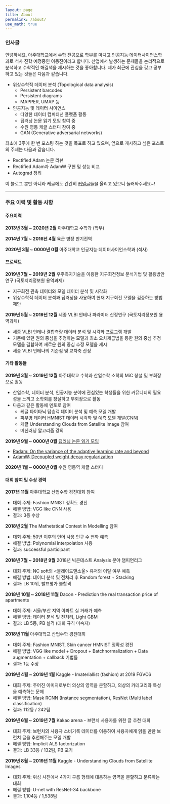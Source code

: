 ```yaml
---
layout: page
title: About
permalink: /about/
use_math: true
---
```

### 인사글 

안녕하세요. 아주대학교에서 수학 전공으로 학부를 마치고 인공지능·데이터사이언스학과로 석사 진학 예정중인 이동진이라고 합니다. 산업에서 발생하는 문제들을 논리적으로 분석하고 수학적인 해결책을 제시하는 것을 좋아합니다. 제가 최근에 관심을 갖고 공부하고 있는 것들은 다음과 같습니다. 

- 위상수학적 데이터 분석 (Topological data analysis)
  - Persistent barcodes
  - Persistent diagrams
  - MAPPER, UMAP 등
- 인공지능 및 데이터 사이언스 
  - 다양한 데이터 컴피티션 플랫폼 활동
  - 딥러닝 논문 읽기 모임 참여 중
  - 수원 영통 케글 스터디 참여 중
  - GAN (Generative adversarial networks)

최소에 3주에 한 번 포스팅 하는 것을 목표로 하고 있으며, 앞으로 게시하고 싶은 포스트의 주제는 다음과 같습니다.

- Rectified Adam 논문 리뷰
- Rectified Adam과 AdamW 구현 및 성능 비교
- Autograd 정리 

이 블로그 뿐만 아니라 케글에도 간간히 [커널글](https://www.kaggle.com/micajoumathematics)들을 올리고 있으니 놀러와주세요~!<br/>

---

### 주요 이력 및 활동 사항

#### 주요이력

**2013년 3월 ~ 2020년 2월** 아주대학교 수학과 (학부)

**2014년 7월 ~ 2016년 4월** 육군 병장 만기전역

**2020년 3월 ~ 0000년 0월**  아주대학교 인공지능·데이터사이언스학과 (석사)



#### 프로젝트

**2019년 7월 ~ 2019년 2월** 우주측지기술을 이용한 지구회전정보 분석기법 및 활용방안 연구 (국토지리정보원 용역과제)

- 지구회전 관측 데이터와 모델 데이터 분석 및 시각화
- 위상수학적 데이터 분석과 딥러닝을 사용하여 현재 지구회전 모델을 검증하는 방법 제안

**2019년 5월 ~ 2019년 12월** 세종 VLBI 안테나 파라미터 산정연구 (국토지리정보원 용역과제)

- 세종 VLBI 안테나 결합측량 데이터 분석 및 시각화 프로그램 개발
- 기존에 있던 원의 중심을 추정하는 모델과 최소 오차제곱법을 통한 원의 중심 추정 모델을 결합하여 새로운 원의 중심 추정 모델을 제시
- 세종 VLBI 안테나의 기준점 및 교차축 산정



#### 기타 활동들

**2019년 3월 ~ 2019년 12월** 아주대학교 수학과 산업수학 소학회 MiC 창설 및 부회장으로 활동

- 산업수학, 데이터 분석, 인공지능 분야에 관심있는 학생들을 위한 커뮤니티의 필요성을 느끼고 소학회를 창설하고 부회장으로 활동
- 다음과 같은 활동에 멘토로 참여
  - 케글 타이타닉 탑승객 데이터 분석 및 예측 모델 개발
  - 피부병 데이터 HMNIST 데이터 시각화 및 예측 모델 개발(CNN)
  - 케글 Understanding Clouds from Satellite Image 참여
  - 머신러닝 알고리즘 강의

**2019년 9월 ~ 0000년 0월** [딥러닝 논문 읽기 모임](https://github.com/Lilcob/-DL_PaperReadingMeeting/blob/master/readme.md)

- [Radam: On the variance of the adaptive learning rate and beyond](https://youtu.be/_F5_hgX_lSE)
- [AdamW: Decoupled weight decay regularization](https://youtu.be/-Sd_zH_LHBo)

**2020년 1월 ~ 0000년 0월** 수원 영통역 케글 스터디



#### 대회 참여 및 수상 경력

**2017년 11월** 아주대학교 산업수학 경진대회 참여

- 대회 주제: Fashion MNIST 정확도 경진
- 해결 방법: VGG like CNN 사용
- 결과: 3등 수상

**2018년 2월** The Mathetatical Contest in Modelling 참여

- 대회 주제: 50년 이후의 언어 사용 인구 수 변화 예측
- 해결 방법: Polynomial interpolation 사용
- 결과: successful participant

**2018년 7월 ~ 2018년 9월**  2018년 빅콘테스트 Analysis 분야 챔피언리그

- 대회 주제: NC soft의 <블레이드앤소울> 유저의 이탈 여부 예측
- 해결 방법: 데이터 분석 및 전처리 후 Random forest + Stacking
- 결과: LB 10위, 발표평가 불합격

**2018년 10월 ~ 2018년 11월** Dacon - Prediction the real transaction price of apartments

- 대회 주제: 서울/부산 지역 아파트 실 거래가 예측
- 해결 방법: 데이터 분석 및 전처리, Light GBM
- 결과: LB 5등, PB 실격 (대회 규칙 미숙지)

**2018년 11월** 아주대학교 산업수학 경진대회

- 대회 주제: Fashion MNIST, Skin cancer HMNIST 정확성 경진
- 해결 방법: VGG like model + Dropout + Batchnormalization + Data augmentation + callback 기법들
- 결과: 1등 수상

**2019년 4월 ~ 2019년 1월** Kaggle - Imateriallist (fashion) at 2019 FGVC6

- 대회 주제: 주어진 이미지로부터 의상의 영역을 분할하고, 의상의 카테고리와 특성을 예측하는 문제
- 해결 방법: Mask RCNN (Instance segmentation), ResNet (Multi label classification)
- 결과: 112등 / 242팀

**2019년 6월  ~ 2019년 7월** Kakao arena - 브런치 사용자를 위한 글 추천 대회

- 대회 주제: 브런치의 사용자 소비기록 데이터를 이용하여 사용자에게 읽을 만한 브런치 글을 추천해주는 모델 개발
- 해결 방법: Implicit ALS factorization
- 결과: LB 33등 / 132팀, PB 포기

**2019년 8월 ~ 2019년 11월** Kaggle - Understanding Clouds from Satellite Images

- 대회 주제: 위성 사진에서 4가지 구름 형태에 대응하는 영역을 분할하고 분류하는 대회
- 해결 방법: U-net with ResNet-34 backbone
- 결과: 1,104등 / 1,538팀

